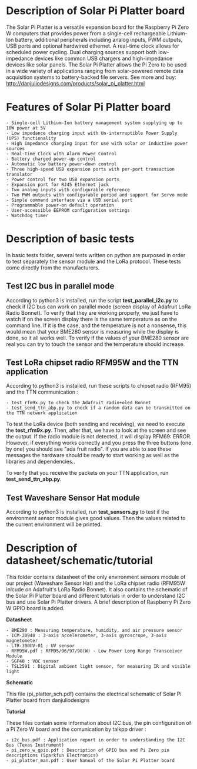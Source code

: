 # Description of Solar Pi Platter board
The Solar Pi Platter is a versatile expansion board for the Raspberry Pi Zero W computers that provides power from a single-cell rechargeable Lithium-Ion battery, additional peripherals including analog inputs, PWM outputs, USB ports and optional hardwired ethernet. A real-time clock allows for scheduled power cycling. Dual charging sources support both low-impedance devices like common USB chargers and high-impedance devices like solar panels. The Solar Pi Platter allows the Pi Zero to be used in a wide variety of applications ranging from solar-powered remote data acquisition systems to battery-backed file servers. See more and buy: http://danjuliodesigns.com/products/solar_pi_platter.html

# Features of Solar Pi Platter board

    - Single-cell Lithium-Ion battery management system supplying up to 10W power at 5V
    - Low impedance charging input with Un-interruptible Power Supply (UPS) functionality
    - High impedance charging input for use with solar or inductive power sources
    - Real-Time Clock with Alarm Power Control
    - Battery charged power-up control
    - Automatic low battery power-down control
    - Three high-speed USB expansion ports with per-port transaction translator
    - Power control for two USB expansion ports
    - Expansion port for RJ45 Ethernet jack
    - Two analog inputs with configurable reference
    - Two PWM outputs with configurable period and support for Servo mode
    - Simple command interface via a USB serial port
    - Programmable power-on default operation
    - User-accessible EEPROM configuration settings
    - Watchdog timer

# Description of basic tests
In basic tests folder, several tests written on python are purposed in order to test separately the sensor module and the LoRa protocol. These tests come directly from the manufacturers.

## Test I2C bus in parallel mode
According to python3 is installed, run the script **test_parallel_i2c.py** to check if I2C bus can work on parallel mode (screen display of Adafruit LoRa Radio Bonnet). To verify that they are working properly, we just have to watch if on the screen display there is the same temperature as on the command line. If it is the case, and the temperature is not a nonsense, this would mean that your BME280 sensor is measuring while the display is done, so it all works well. To verify if the values of your BME280 sensor are real you can try to touch the sensor and the temperature should increase.

## Test LoRa chipset radio RFM95W and the TTN application
According to python3 is installed, run these scripts to chipset radio (RFM95) and the TTN communication :
    
    - test_rfm9x.py to check the Adafruit radio+oled Bonnet
    - test_send_ttn_abp.py to check if a random data can be transmitted on the TTN network application

To test the LoRa device (both sending and receiving), we need to execute the **test_rfm9x.py**. Then, after that, we have to look at the screen and see the output. If the radio module is not detected, it will display RFM69: ERROR. However, if everything works correctly and you press the three buttons (one by one) you should see "ada fruit radio". If you are able to see these messages the hardware should be ready to start working as well as the libraries and dependencies..

To verify that you receive the packets on your TTN application, run **test_send_ttn_abp.py**.

## Test Waveshare Sensor Hat module
According to python3 is installed, run **test_sensors.py** to test if the environment sensor module gives good values. Then the values related to the current environment will be printed.

# Description of datasheet/schematic/tutorial
This folder contains datasheet of the only environment sensors module of our project (Waveshare Sensor Hat) and the LoRa chipset radio (RFM95W inlcude on Adafruit's LoRa Radio Bonnet).
It also contains the schematic of the Solar Pi Platter board and different tutorials in order to understand I2C bus and use Solar Pi Platter drivers. A brief description of Raspberry Pi Zero W  GPIO board is added.

**Datasheet**

    - BME280 : Measuring temperature, humidity, and air pressure sensor
    - ICM-20948 : 3-axis accelerometer, 3-axis gyroscrope, 3-axis magnetometer
    - LTR-390UV-01 : UV sensor
    - RFM95W.pdf : RFM95/96/97/98(W) - Low Power Long Range Transceiver Module
    - SGP40 : VOC sensor
    - TSL2591 : Digital ambient light sensor, for measuring IR and visible light

**Schematic**

This file (pi_platter_sch.pdf) contains the electrical schematic of Solar Pi Platter board from danjuliodesigns

**Tutorial**

These files contain some information about I2C bus, the pin configuration of a Pi Zero W board and the comunication by talkpp driver :

    - i2c_bus.pdf : Application report in order to understanding the I2C Bus (Texas Instrument)
    - pi_zero_w_gpio.pdf : Description of GPIO bus and Pi Zero pin descriptions (Sparkfun Electronics)
    - pi_platter_man.pdf : User Nanual of the Solar Pi Platter board